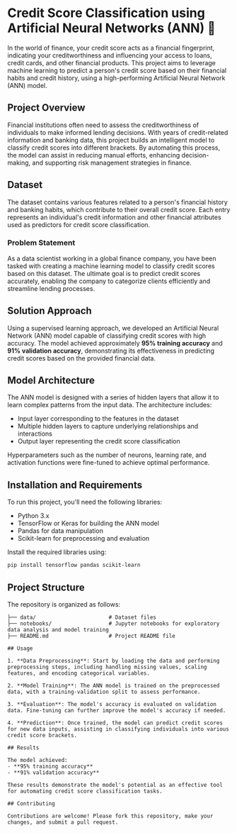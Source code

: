 
# Credit Score Classification using Artificial Neural Networks (ANN) 🏦

In the world of finance, your credit score acts as a financial fingerprint, indicating your creditworthiness and influencing your access to loans, credit cards, and other financial products. This project aims to leverage machine learning to predict a person's credit score based on their financial habits and credit history, using a high-performing Artificial Neural Network (ANN) model.

## Project Overview

Financial institutions often need to assess the creditworthiness of individuals to make informed lending decisions. With years of credit-related information and banking data, this project builds an intelligent model to classify credit scores into different brackets. By automating this process, the model can assist in reducing manual efforts, enhancing decision-making, and supporting risk management strategies in finance.

## Dataset

The dataset contains various features related to a person's financial history and banking habits, which contribute to their overall credit score. Each entry represents an individual's credit information and other financial attributes used as predictors for credit score classification.

### Problem Statement

As a data scientist working in a global finance company, you have been tasked with creating a machine learning model to classify credit scores based on this dataset. The ultimate goal is to predict credit scores accurately, enabling the company to categorize clients efficiently and streamline lending processes.

## Solution Approach

Using a supervised learning approach, we developed an Artificial Neural Network (ANN) model capable of classifying credit scores with high accuracy. The model achieved approximately **95% training accuracy** and **91% validation accuracy**, demonstrating its effectiveness in predicting credit scores based on the provided financial data.

## Model Architecture

The ANN model is designed with a series of hidden layers that allow it to learn complex patterns from the input data. The architecture includes:
- Input layer corresponding to the features in the dataset
- Multiple hidden layers to capture underlying relationships and interactions
- Output layer representing the credit score classification

Hyperparameters such as the number of neurons, learning rate, and activation functions were fine-tuned to achieve optimal performance.

## Installation and Requirements

To run this project, you'll need the following libraries:
- Python 3.x
- TensorFlow or Keras for building the ANN model
- Pandas for data manipulation
- Scikit-learn for preprocessing and evaluation

Install the required libraries using:
```bash
pip install tensorflow pandas scikit-learn
```

## Project Structure

The repository is organized as follows:

```
├── data/                       # Dataset files
├── notebooks/                  # Jupyter notebooks for exploratory data analysis and model training
├── README.md                   # Project README file

## Usage

1. **Data Preprocessing**: Start by loading the data and performing preprocessing steps, including handling missing values, scaling features, and encoding categorical variables.

2. **Model Training**: The ANN model is trained on the preprocessed data, with a training-validation split to assess performance.

3. **Evaluation**: The model's accuracy is evaluated on validation data. Fine-tuning can further improve the model's accuracy if needed.

4. **Prediction**: Once trained, the model can predict credit scores for new data inputs, assisting in classifying individuals into various credit score brackets.

## Results

The model achieved:
- **95% training accuracy**
- **91% validation accuracy**

These results demonstrate the model's potential as an effective tool for automating credit score classification tasks.

## Contributing

Contributions are welcome! Please fork this repository, make your changes, and submit a pull request.
